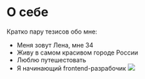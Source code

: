 # О себе

Кратко пару тезисов обо мне:
- Меня зовут Лена, мне 34
- Живу в самом красивом городе России
- Люблю путешестовать
- Я начинающий frontend-разрабочик
  ![](/Users/user/Desktop/001.jpeg)